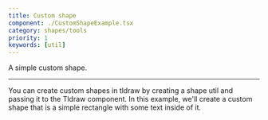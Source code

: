 ```yaml
---
title: Custom shape
component: ./CustomShapeExample.tsx
category: shapes/tools
priority: 1
keywords: [util]
---
```


A simple custom shape.

---

You can create custom shapes in tldraw by creating a shape util and passing it to the Tldraw component.
In this example, we'll create a custom shape that is a simple rectangle with some text inside of it.

